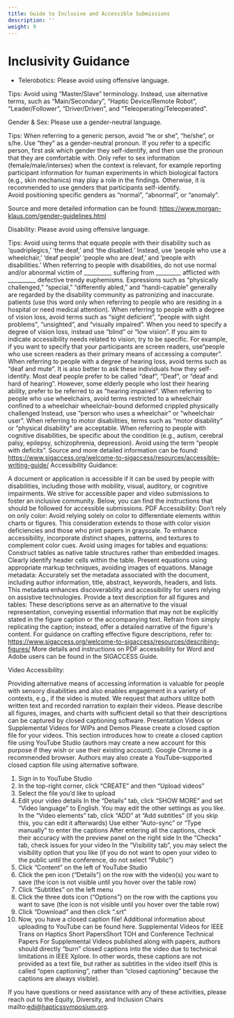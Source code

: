 ```yaml
---
title: Guide to Inclusive and Accessible Submissions
description: ''
weight: 9
---
```

# Inclusivity Guidance

* Telerobotics: Please avoid using offensive language. 

Tips: 
Avoid using “Master/Slave” terminology. Instead, use alternative terms, such as “Main/Secondary”, “Haptic Device/Remote Robot”, “Leader/Follower”, “Driver/Driven”, and “Teleoperating/Teleoperated”.

Gender & Sex: Please use a gender-neutral language. 

Tips:
When referring to a generic person, avoid “he or she”, “he/she”, or s/he. Use “they” as a gender-neutral pronoun. 
If you refer to a specific person, first ask which gender they self-identify, and then use the pronoun that they are comfortable with. 
Only refer to sex information (female/male/intersex) when the context is relevant, for example reporting participant information for human experiments in which biological factors (e.g.,  skin mechanics) may play a role in the findings. Otherwise, it is recommended to use genders that participants self-identify.  
Avoid positioning specific genders as “normal”, “abnormal”, or “anomaly”. 

Source and more detailed information can be found: https://www.morgan-klaus.com/gender-guidelines.html

Disability: Please avoid using offensive language. 

Tips:
Avoid using terms that equate people with their disability such as ‘quadriplegics,’ ‘the deaf,’ and ‘the disabled.’ Instead, use ‘people who use a wheelchair,’ ‘deaf people’ ‘people who are deaf,’ and ‘people with disabilities.’
When referring to people with disabilities, do not use
normal and/or abnormal
victim of __________
suffering from _________
afflicted with __________
defective
trendy euphemisms. Expressions such as “physically challenged,” “special,” “differently abled,” and “handi-capable” generally are regarded by the disability community as patronizing and inaccurate.
patients (use this word only when referring to people who are residing in a hospital or need medical attention).
When referring to people with a degree of vision loss, avoid terms such as “sight deficient”, “people with sight problems", “unsighted”, and “visually impaired”. When you need to specify a degree of vision loss, instead use “blind” or “low vision”. If you aim to indicate accessibility needs related to vision, try to be specific. For example, if you want to specify that your participants are screen readers, use“people who use screen readers as their primary means of accessing a computer”. 
When referring to people with a degree of hearing loss, avoid terms such as “deaf and mute”. It is also better to ask these individuals how they self-identify. Most deaf people prefer to be called “deaf”, “Deaf”, or “deaf and hard of hearing”. However, some elderly people who lost their hearing ability, prefer to be referred to as “hearing impaired”. 
When referring to people who use wheelchairs, avoid terms 
restricted to a wheelchair
confined to a wheelchair
wheelchair-bound
deformed
crippled
physically challenged
Instead, use ”person who uses a wheelchair” or “wheelchair user”. 
When referring to motor disabilities, terms such as “motor disability” or “physical disability” are acceptable. 
When referring to people with cognitive disabilities, be specific about the condition (e.g., autism, cerebral palsy, epilepsy, schizophrenia, depression). Avoid using the term “people with deficits”. 
Source and more detailed information can be found: https://www.sigaccess.org/welcome-to-sigaccess/resources/accessible-writing-guide/
Accessibility Guidance: 

A document or application is accessible if it can be used by people with disabilities, including those with mobility, visual, auditory, or cognitive impairments. We strive for accessible paper and video submissions to foster an inclusive community. Below, you can find the instructions that should be followed for accessible submissions.
PDF Accessibility:
Don’t rely on only color: Avoid relying solely on color to differentiate elements within charts or figures. This consideration extends to those with color vision deficiencies and those who print papers in grayscale. To enhance accessibility, incorporate distinct shapes, patterns, and textures to complement color cues.
Avoid using images for tables and equations: Construct tables as native table structures rather than embedded images. Clearly identify header cells within the table. Present equations using appropriate markup techniques, avoiding images of equations.
Manage metadata: Accurately set the metadata associated with the document, including author information, title, abstract, keywords, headers, and lists. This metadata enhances discoverability and accessibility for users relying on assistive technologies.
Provide a text description for all figures and tables: These descriptions serve as an alternative to the visual representation, conveying essential information that may not be explicitly stated in the figure caption or the accompanying text. Refrain from simply replicating the caption; instead, offer a detailed narrative of the figure's content. For guidance on crafting effective figure descriptions, refer to: https://www.sigaccess.org/welcome-to-sigaccess/resources/describing-figures/
More details and instructions on PDF accessibility for Word and Adobe users can be found in the SIGACCESS Guide. 

Video Accessibility: 

Providing alternative means of accessing information is valuable for people with sensory disabilities and also enables engagement in a variety of contexts, e.g., if the video is muted. 
We request that authors utilize both written text and recorded narration to explain their videos. Please describe all figures, images, and charts with sufficient detail so that their descriptions can be captured by closed captioning software.
Presentation Videos or Supplemental Videos for WIPs and Demos
Please create a closed caption file for your videos. This section introduces how to create a closed caption file using YouTube Studio (authors may create a new account for this purpose if they wish or use their existing account). Google Chrome is a recommended browser. Authors may also create a YouTube-supported closed caption file using alternative software.
1. Sign in to YouTube Studio
2. In the top-right corner, click “CREATE” and then “Upload videos”
3. Select the file you’d like to upload
4. Edit your video details
In the “Details” tab, click “SHOW MORE” and set “Video language” to English. You may edit the other settings as you like.
In the “Video elements” tab, click “ADD” at “Add subtitles” (if you skip this, you can edit it afterwards)
Use either “Auto-sync” or “Type manually” to enter the captions
After entering all the captions, check their accuracy with the preview panel on the right side
In the “Checks” tab, check issues for your video
In the “Visibility tab”, you may select the visibility option that you like (if you do not want to open your video to the public until the conference, do not select “Public”)
5. Click “Content” on the left of YouTube Studio
6. Click the pen icon (“Details”) on the row with the video(s) you want to save (the icon is not visible until you hover over the table row)
7. Click “Subtitles” on the left menu
8. Click the three dots icon (“Options”) on the row with the captions you want to save (the icon is not visible until you hover over the table row)
9. Click “Download” and then click “.srt”
10. Now, you have a closed caption file!
Additional information about uploading to YouTube can be found here.
Supplemental Videos for IEEE Trans on Haptics Short PapersShort TOH and Conference Technical Papers
For Supplemental Videos published along with papers, authors should directly “burn” closed captions into the video due to technical limitations in IEEE Xplore. In other words, these captions are not provided as a text file, but rather as subtitles in the video itself (this is called “open captioning”, rather than “closed captioning” because the captions are always visible).


If you have questions or need assistance with any of these activities, please reach out to the Equity, Diversity, and Inclusion Chairs mailto:edi@hapticssymposium.org.

